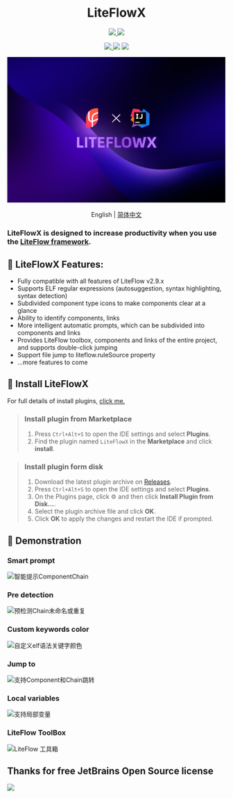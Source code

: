# <center> LiteFlowX

<p align="center">

<a href="https://www.github.com/Coder-XiaoYi/LiteFlowX">
<img src="https://img.shields.io/badge/Github-blue?logo=github&logoColor=white&style=for-the-badge"/>
</a>
<a href='https://gitee.com/liupeiqiang/LiteFlowX/stargazers'>
<img src="https://img.shields.io/badge/Gitee-red?logo=gitee&logoColor=white&style=for-the-badge"/>
</a>

</p>

<p align="center">
<a href="https://plugins.jetbrains.com/plugin/19145-liteflowx">
<img src="https://img.shields.io/jetbrains/plugin/v/19145?logo=JetBrains&label=LiteFlowX&style=for-the-badge" />
</a>
<img src="https://img.shields.io/badge/IntelliJ--IDEA->=2021.2-brightgreen?logo=IntelliJ IDEA&style=for-the-badge"/>
<img src="https://img.shields.io/badge/license-Apache--2.0-blue?style=for-the-badge"/>

</p>

<p align="center">
<img src="./img/banner.png" />
</p>

<div align="center">

English | [简体中文](./README.zh-CN.md)

</div>

<!-- Plugin description -->
<h3>LiteFlowX is designed to increase productivity when you use the <a href="https://github.com/dromara/liteflow">LiteFlow framework</a>.</h3>

## 🍬 LiteFlowX Features:
- Fully compatible with all features of LiteFlow v2.9.x
- Supports ELF regular expressions (autosuggestion, syntax highlighting, syntax detection)
- Subdivided component type icons to make components clear at a glance
- Ability to identify components, links
- More intelligent automatic prompts, which can be subdivided into components and links
- Provides LiteFlow toolbox, components and links of the entire project, and supports double-click jumping
- Support file jump to liteflow.ruleSource property
- ...more features to come

<!-- Plugin description end -->

## 🎉 Install LiteFlowX
For full details of install plugins, <a href="https://www.jetbrains.com/help/idea/managing-plugins.html">click me.</a>

> ### Install plugin from Marketplace
> 1. Press `Ctrl+Alt+S` to open the IDE settings and select **Plugins**.
> 2. Find the plugin named `LiteFlowX` in the **Marketplace** and click **install**.

> ### Install plugin form disk
> 1. Download the latest plugin archive on <a href="https://github.com/Coder-XiaoYi/LiteFlowX/releases">Releases</a>.
> 2. Press `Ctrl+Alt+S` to open the IDE settings and select **Plugins**.
> 3. On the Plugins page, click ⚙ and then click **Install Plugin from Disk...**.
> 4. Select the plugin archive file and click **OK**.
> 5. Click **OK** to apply the changes and restart the IDE if prompted.

## 🌈 Demonstration
### Smart prompt
![智能提示ComponentChain](https://liteflow.yomahub.com/img/liteflowx/chaincomponent.gif)

### Pre detection
![预检测Chain未命名或重复](https://liteflow.yomahub.com/img/liteflowx/chaindep.gif)

### Custom keywords color
![自定义elf语法关键字颜色](https://liteflow.yomahub.com/img/liteflowx/changecolor.gif)

### Jump to
![支持Component和Chain跳转](https://liteflow.yomahub.com/img/liteflowx/componentjump.gif)

### Local variables
![支持局部变量](https://liteflow.yomahub.com/img/liteflowx/localvar.gif)

### LiteFlow ToolBox
![LiteFlow 工具箱](https://liteflow.yomahub.com/img/liteflowx/toolbox.gif)

## Thanks for free JetBrains Open Source license

<a href="https://www.jetbrains.com/?from=LiteFlowX" target="_blank">
<img src="https://resources.jetbrains.com/storage/products/company/brand/logos/jb_beam.png" height="200"/>
</a>
